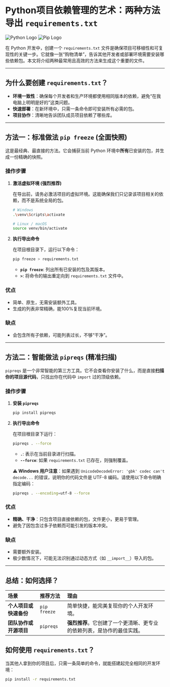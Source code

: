 # Python项目依赖管理的艺术：两种方法导出 `requirements.txt`

![Python Logo](https://img.shields.io/badge/Python-3776AB?style=for-the-badge&logo=python&logoColor=white)
![Pip Logo](https://img.shields.io/badge/Pip-3776AB?style=for-the-badge&logo=pip&logoColor=white)

在 Python 开发中，创建一个 `requirements.txt` 文件是确保项目可移植性和可复现性的关键一步。它就像一张“购物清单”，告诉其他开发者或部署环境需要安装哪些依赖包。本文将介绍两种最常用且高效的方法来生成这个重要的文件。

---

## 为什么要创建 `requirements.txt`？

- **环境一致性**：确保每个开发者和生产环境都使用相同版本的依赖，避免“在我电脑上明明是好的”这类问题。
- **快速部署**：在新环境中，只需一条命令即可安装所有必需的包。
- **项目协作**：清晰地告诉团队成员项目依赖了哪些库。

---

## 方法一：标准做法 `pip freeze` (全面快照)

这是最经典、最直接的方法。它会捕获当前 Python 环境中**所有**已安装的包，并生成一份精确的快照。

### 操作步骤

1.  **激活虚拟环境 (强烈推荐)**

    在导出前，请务必激活项目的虚拟环境。这能确保我们只记录该项目相关的依赖，而不是系统全局的包。

    ```bash
    # Windows
    .\venv\Scripts\activate

    # Linux / macOS
    source venv/bin/activate
    ```

2.  **执行导出命令**

    在项目根目录下，运行以下命令：

    ```bash
    pip freeze > requirements.txt
    ```

    - **`pip freeze`**: 列出所有已安装的包及其版本。
    - **`>`**: 将命令的输出重定向到 `requirements.txt` 文件中。

### 优点
- 简单、原生，无需安装额外工具。
- 生成的列表非常精确，能100%复现当前环境。

### 缺点
- 会包含所有子依赖，可能列表过长，不够“干净”。

---

## 方法二：智能做法 `pipreqs` (精准扫描)

`pipreqs` 是一个非常智能的第三方工具。它不会查看你安装了什么，而是直接**扫描你的项目源代码**，只找出你在代码中 `import` 过的顶级依赖。

### 操作步骤

1.  **安装 `pipreqs`**
    
    ```bash
    pip install pipreqs
    ```

2.  **执行导出命令**

    在项目根目录下运行：

    ```bash
    pipreqs . --force
    ```

    - **`.`**: 表示在当前目录进行扫描。
    - **`--force`**: 如果 `requirements.txt` 已存在，则强制覆盖。

    **⚠️ Windows 用户注意**：如果遇到 `UnicodeDecodeError: 'gbk' codec can't decode...` 的错误，说明你的代码文件是 UTF-8 编码。请使用以下命令明确指定编码：

    ```bash
    pipreqs . --encoding=utf-8 --force
    ```

### 优点
- **精确、干净**：只包含项目直接依赖的包，文件更小，更易于管理。
- 避免了因包含过多子依赖而可能引发的版本冲突。

### 缺点
- 需要额外安装。
- 极少数情况下，可能无法识别通过动态方式（如 `__import__`）导入的包。

---

## 总结：如何选择？

| 场景 | 推荐方法 | 理由 |
| :--- | :--- | :--- |
| **个人项目或快速备份** | `pip freeze` | 简单快捷，能完美复现你的个人开发环境。 |
| **团队协作或开源项目** | `pipreqs` | **强烈推荐**。它创建了一个更清晰、更专业的依赖列表，是协作的最佳实践。 |


## 如何使用 `requirements.txt`？

当其他人拿到你的项目后，只需一条简单的命令，就能搭建起完全相同的开发环境：

```bash
pip install -r requirements.txt